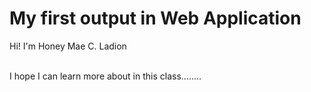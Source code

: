 <!DOCTYPE html>
<html>
<body>
<h1>My first output in Web Application</h1>

<body>
Hi! I'm Honey Mae C. Ladion <br> </br>

I hope I can learn more about in this class........
</body>

</html>

